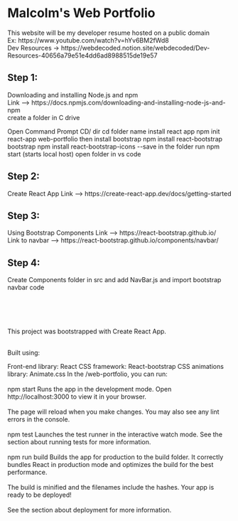 <h1> Malcolm's Web Portfolio </h1>
This website will be my developer resume hosted on a public domain <br />
Ex: https://www.youtube.com/watch?v=hYv6BM2fWd8 <br />
Dev Resources -> https://webdecoded.notion.site/webdecoded/Dev-Resources-40656a79e51e4dd6ad8988515de19e57 <br />

<h2>Step 1:</h2> Downloading and installing Node.js and npm <br />
Link --> https://docs.npmjs.com/downloading-and-installing-node-js-and-npm <br />
create a folder in C drive 

Open Command Prompt
CD/
dir 
cd folder name
install react app
npm init react-app web-portfolio
then install bootstrap
npm install react-bootstrap bootstrap
npm install react-bootstrap-icons --save
in the folder run 
npm start (starts local host)
open folder in vs code


<h2>Step 2:</h2> Create React App
Link --> https://create-react-app.dev/docs/getting-started <br />

<h2>Step 3:</h2> Using Bootstrap Components
Link --> https://react-bootstrap.github.io/ <br />
Link to navbar --> https://react-bootstrap.github.io/components/navbar/ <br />

<h2>Step 4:</h2> Create Components folder in src and add NavBar.js and import bootstrap navbar code <br />


<br />
<br />
<br />
<br />

This project was bootstrapped with Create React App. <br /> <br />


Built using: <br />

Front-end library: React
CSS framework: React-bootstrap 
CSS animations library: Animate.css
In the /web-portfolio, you can run:  <br />
<br />
npm start
Runs the app in the development mode.
Open http://localhost:3000 to view it in your browser. <br />
<br />
The page will reload when you make changes.
You may also see any lint errors in the console. <br />
<br />
npm test
Launches the test runner in the interactive watch mode.
See the section about running tests for more information. <br />
<br />
npm run build
Builds the app for production to the build folder.
It correctly bundles React in production mode and optimizes the build for the best performance. <br />
<br />
The build is minified and the filenames include the hashes.
Your app is ready to be deployed! <br />
<br />
See the section about deployment for more information.
